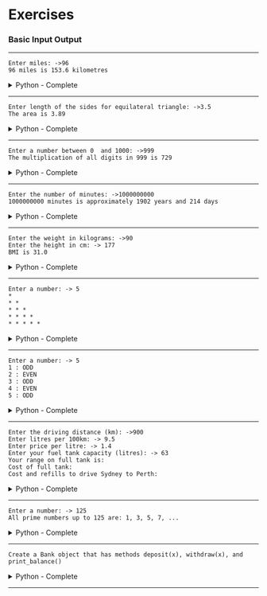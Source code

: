 # Exercises

### Basic Input Output
---
```
Enter miles: ->96
96 miles is 153.6 kilometres
```
<details>
  <summary>Python - Complete</summary>

  ```python
  print('Enter miles: ')
  miles = float(input())
  kilometres = miles * 1.609
  print(f'{miles} miles is {round(kilometres, 1)} kilometres')
  ```
</details>

---
```
Enter length of the sides for equilateral triangle: ->3.5
The area is 3.89
```
<details>
  <summary>Python - Complete</summary>

  ```python
  import math

  print('Enter the length of the sides for equilateral triangle: ')
  side = float(input())
  area = math.sqrt(3) / 4.0 * side * side
  print(f'The area is {round(area, 2)}')
  ```
</details>

---
```
Enter a number between 0  and 1000: ->999
The multiplication of all digits in 999 is 729
```
<details>
  <summary>Python - Complete</summary>

  ```python
  print('Enter a number between 0 and 1000: ')
  input = input()

  total = 1

  for each in input:
      total *= int(each)

print(f'The multiplication of all digits in {input} is {total}')
  ```
</details>

---
```
Enter the number of minutes: ->1000000000
1000000000 minutes is approximately 1902 years and 214 days
```
<details>
  <summary>Python - Complete</summary>

  ```python
print('Enter the number of minutes: ')
minutes = int(input())

hours = minutes / 60
days = hours / 24
years = int(days / 365)

days_left_over = int(days - (years * 365))

print(f'{minutes} minutes is approximately {years} years and {days_left_over} days')
  ```
</details>

---
```
Enter the weight in kilograms: ->90
Enter the height in cm: -> 177
BMI is 31.0
```
<details>
  <summary>Python - Complete</summary>

  ```python
  print('Enter your weight in kg: ')
weight = float(input())

print('Enter your height in cm: ')
height = float(input()) / 100

bmi = weight / (height * height)

print(f'BMI is {round(bmi, 1)}')
  ```
</details>

---
```
Enter a number: -> 5
*
* *
* * *
* * * *
* * * * *
```
<details>
  <summary>Python - Complete</summary>

  ```python
print('Enter a number: ')
number = int(input())
star = '* '

for x in range(number + 1):
    print(star * x)
  ```
</details>

---
```
Enter a number: -> 5
1 : ODD
2 : EVEN
3 : ODD
4 : EVEN
5 : ODD
```
<details>
  <summary>Python - Complete</summary>

  ```python
def is_even(x):
    if x % 2 == 1:
        return False
    return True


print('Enter a number: ')
number = int(input())

for x in range(1, number + 1, 23):
    if is_even(x):
        print(f'{x} : EVEN')
    else:
        print(f'{x} : ODD')
  ```
</details>

---
```
Enter the driving distance (km): ->900
Enter litres per 100km: -> 9.5
Enter price per litre: -> 1.4
Enter your fuel tank capacity (litres): -> 63
Your range on full tank is:
Cost of full tank:
Cost and refills to drive Sydney to Perth:
```
<details>
  <summary>Python - Complete</summary>

  ```python
print('Enter the driving distance (km): ')
distance = int(input())

print('Enter the your mileage (L/100km): ')
mileage = 100 * 1 / float(input())  # Stored as km per Litre

print('Enter the price of fuel ($/Litre): ')
price = float(input())

print('Enter your fuel tank capacity (Litres): ')
capacity = int(input())

print('----------------------------------------')
print(f'\tYour range on full tank is {round(capacity * mileage)} km')
print(f'\tCost of a full tank is ${round(capacity * price, 2)}')
refills = int(3933.17 / (capacity * mileage)) + 1
fill_cost = price * capacity
print(f'\tCost and refills to drive Sydney to Perth is {refills} refills, total cost ${round(fill_cost * refills, 2)}')
  ```
</details>

---
```
Enter a number: -> 125
All prime numbers up to 125 are: 1, 3, 5, 7, ...
```
<details>
  <summary>Python - Complete</summary>

  ```python
def is_prime(number):
    is_prime = True
    for x in range(2, int(number / 2)):
        if number % x == 0:
            is_prime = False
            break
    if is_prime:
        return True
    else:
        return False


def main():

    for x in range(1000000, 1100000):
        if is_prime(x):
            print(f'{x} is Prime')


if __name__ == "__main__":
    main()
  ```
</details>

---
```
Create a Bank object that has methods deposit(x), withdraw(x), and print_balance()
```
<details>
  <summary>Python - Complete</summary>

  ```python
  class Bank:

    balance = 0

    def __init__(self, name):
        self.name = name

    def deposit(self, amount):
        money_list = amount.split('.')
        dollars = int(money_list[0])
        cents = int(money_list[1])
        self.balance += ((dollars * 100) + cents)

    def withdraw(self, amount):
        money_list = amount.split('.')
        dollars = int(money_list[0])
        cents = int(money_list[1])
        self.balance -= ((dollars * 100) + cents)

    def print_balance(self):
        dollars = int(self.balance / 100)
        cents = (self.balance - (dollars * 100))

        if cents < 10:
            print(f'Current Balance: ${dollars}.0{cents}')
        else:
            print(f'Current Balance: ${dollars}.{cents}')


def main():
    bank01 = Bank("Andrew Lim")

    bank01.deposit("34.08")
    bank01.print_balance()
    bank01.deposit("0.80")
    bank01.print_balance()
    bank01.withdraw("5.20")
    bank01.print_balance()


if __name__ == "__main__":
    main()
  ```
</details>

---

